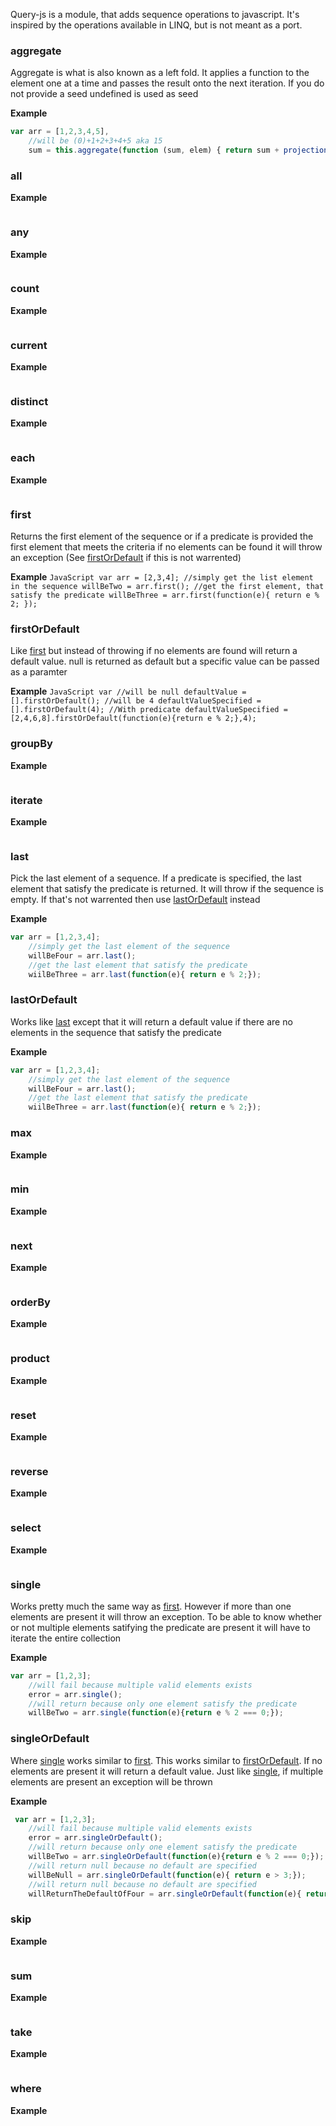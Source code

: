 Query-js is a module, that adds sequence operations to javascript. It's inspired by the operations available in LINQ,
but is not meant as a port.

### <a name="aggregate"></a>aggregate ###
Aggregate is what is also known as a left fold. It applies a function to the element one at a time and passes the result onto the next iteration. If you do not provide a seed undefined is used as seed


**Example**
   ```JavaScript
   var arr = [1,2,3,4,5],
       //will be (0)+1+2+3+4+5 aka 15
       sum = this.aggregate(function (sum, elem) { return sum + projection(elem); }, 0);
   ```
   
### <a name="all"></a>all ###

**Example**
   ```JavaScript
   ```
   
### <a name="any"></a>any ###

**Example**
   ```JavaScript
   ```
   
### <a name="count"></a>count ###

**Example**
   ```JavaScript
   ```
### <a name="current"></a>current ###

**Example**
   ```JavaScript
   ```

### <a name="distinct"></a>distinct ###

**Example**
   ```JavaScript
   ```

### <a name="each"></a>each ###

**Example**
   ```JavaScript
   ```
   
### <a name="first"></a>first ###
Returns the first element of the sequence or if a predicate is provided the first element that meets the criteria
if no elements can be found it will throw an exception (See [firstOrDefault](#firstOrDefault) if this is not warrented)

**Example**
    ```JavaScript
    var arr = [2,3,4];
         //simply get the list element in the sequence
         willBeTwo = arr.first();
         //get the first element, that satisfy the predicate
         willBeThree = arr.first(function(e){ return e % 2; });
    ```
    
### <a name="firstOrDefault"></a>firstOrDefault ###
Like [first](#first) but instead of throwing if no elements are found will return a default value. null is returned as default but a specific value can be passed as a paramter
    
**Example**
    ```JavaScript
    var //will be null
        defaultValue = [].firstOrDefault();
        //will be 4
        defaultValueSpecified = [].firstOrDefault(4);
        //With predicate
        defaultValueSpecified = [2,4,6,8].firstOrDefault(function(e){return e % 2;},4);
    ```
    
### <a name="groupBy"></a>groupBy ###

**Example**
   ```JavaScript
   ```

### <a name="iterate"></a>iterate ###

**Example**
   ```JavaScript
   ```
### <a name="last"></a>last ###
Pick the last element of a sequence. If a predicate is specified, the last element that satisfy the predicate is returned. It will throw if the sequence is empty. If that's not warrented then use [lastOrDefault](#lastOrDefault) instead

**Example**
   ```JavaScript
   var arr = [1,2,3,4];
       //simply get the last element of the sequence
       willBeFour = arr.last();
       //get the last element that satisfy the predicate
       wiilBeThree = arr.last(function(e){ return e % 2;});
   ```
### <a name="lastOrDefault"></a>lastOrDefault ###
   
Works like [last](#last) except that it will return a default value if there are no elements in the sequence that satisfy the predicate

**Example**
   ```JavaScript
   var arr = [1,2,3,4];
       //simply get the last element of the sequence
       willBeFour = arr.last();
       //get the last element that satisfy the predicate
       wiilBeThree = arr.last(function(e){ return e % 2;});
   ```
   

### <a name="max"></a>max ###

**Example**
   ```JavaScript
   ```
### <a name="min"></a>min ###

**Example**
   ```JavaScript
   ```

### <a name="next"></a>next ###

**Example**
   ```JavaScript
   ```

### <a name="orderBy"></a>orderBy ###

**Example**
   ```JavaScript
   ```

### <a name="product"></a>product ###

**Example**
   ```JavaScript
   ```


### <a name="reset"></a>reset ###
**Example**
   ```JavaScript
   ```
   
### <a name="reverse"></a>reverse ###

**Example**
   ```JavaScript
   ```


### <a name="select"></a>select ###

**Example**
   ```JavaScript
   ```

### <a name="single"></a>single ###
Works pretty much the same way as [first](#first). However if more than one elements are present it will throw an exception. 
To be able to know whether or not multiple elements satifying the predicate are present it will have to iterate the entire collection

**Example**
   ```JavaScript
   var arr = [1,2,3];
       //will fail because multiple valid elements exists
       error = arr.single();
       //will return because only one element satisfy the predicate
       willBeTwo = arr.single(function(e){return e % 2 === 0;});
   ```

### <a name="singleOrDefault"></a>singleOrDefault ###
Where [single](#single) works similar to [first](#first). This works similar to [firstOrDefault](#firstOrDefault). If no elements are present it will return a default value. 
Just like [single](#single), if multiple elements are present an exception will be thrown


**Example**
   ```JavaScript
    var arr = [1,2,3];
       //will fail because multiple valid elements exists
       error = arr.singleOrDefault();
       //will return because only one element satisfy the predicate
       willBeTwo = arr.singleOrDefault(function(e){return e % 2 === 0;});
       //will return null because no default are specified
       willBeNull = arr.singleOrDefault(function(e){ return e > 3;});
       //will return null because no default are specified
       willReturnTheDefaultOfFour = arr.singleOrDefault(function(e){ return e > 3;},4);
   ```
### <a name="skip"></a>skip ###

**Example**
   ```JavaScript
   ```   
### <a name="sum"></a>sum ###

**Example**
   ```JavaScript
   ```
### <a name="take"></a>take ###

**Example**
   ```JavaScript
   ```
   
### <a name="where"></a>where ###

**Example**
   ```JavaScript
   ```
